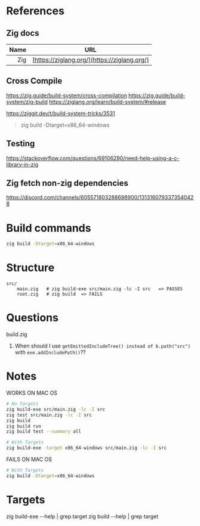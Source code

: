 # References
## Zig docs
Name | URL
--: | ---
Zig | [https://ziglang.org/](https://ziglang.org/)

## Cross Compile
https://zig.guide/build-system/cross-compilation
https://zig.guide/build-system/zig-build
https://ziglang.org/learn/build-system/#release

https://ziggit.dev/t/build-system-tricks/3531

> zig build -Dtarget=x86_64-windows


## Testing
https://stackoverflow.com/questions/69106290/need-help-using-a-c-library-in-zig


## Zig fetch non-zig dependencies
https://discord.com/channels/605571803288698900/1313160793373540428


# Build commands
```sh
zig build -Dtarget=x86_64-windows
```


# Structure
```
src/
    main.zig   # zig build-exe src/main.zig -lc -I src   => PASSES
    root.zig   # zig build  => FAILS
```

# Questions
build.zig
1. When should I use `getEmittedIncludeTree() instead of b.path("src")` with `exe.addIncludePath()`??


# Notes
WORKS ON MAC OS
```sh
# No Targets
zig build-exe src/main.zig -lc -I src
zig test src/main.zig -lc -I src
zig build
zig build run
zig build test --summary all

# With Targets
zig build-exe -target x86_64-windows src/main.zig -lc -I src
```

FAILS ON MAC OS
```sh
# With Targets
zig build -Dtarget=x86_64-windows
```

# Targets
zig build-exe --help | grep target
zig build --help | grep target 

